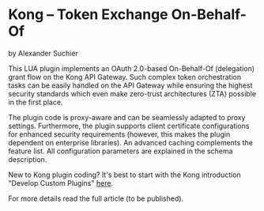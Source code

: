 # Kong – Token Exchange On-Behalf-Of
by Alexander Suchier

This LUA plugin implements an OAuth 2.0-based On-Behalf-Of (delegation) grant flow on the Kong API Gateway. Such complex token orchestration tasks can be easily handled on the API Gateway while ensuring the highest security standards which even make zero-trust architectures (ZTA) possible in the first place.

The plugin code is proxy-aware and can be seamlessly adapted to proxy settings. Furthermore, the plugin supports client certificate configurations for enhanced security requirements (however, this makes the plugin dependent on enterprise libraries). An advanced caching complements the feature list. All configuration parameters are explained in the schema description.

New to Kong plugin coding? It's best to start with the Kong introduction "Develop Custom Plugins" [here](https://docs.konghq.com/gateway/latest/plugin-development/).

For more details read the full article (to be published).